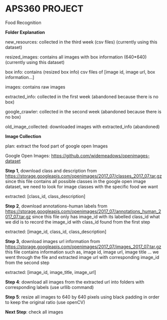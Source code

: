 # APS360 PROJECT

Food Recognition

**Folder Explanation**

new_resources: collected in the third week (csv files) (currently using this dataset)

resized_images: contains all images with box information (640*640) (currently using this dataset)

box info: contains (resized box info) csv files of [image id, image url, box information...]

images: contains raw images

extracted_info: collected in the first week (abandoned because there is no box)

google_crawler: collected in the second week (abandoned because there is no box)

old_image_collected: downloaded images with extracted_info (abandoned)

**Image Collection**

plan: extract the food part of google open Images

Google Open Images: https://github.com/widemeadows/openimages-dataset

**Step 1**, download class and description from https://storage.googleapis.com/openimages/2017_07/classes_2017_07.tar.gz
since this file contains all possible classes in the google open image dataset, we need to look for image classes with the specific food we want

extracted: [class_id, class_description]

**Step 2**, download annotations-human labels from
https://storage.googleapis.com/openimages/2017_07/annotations_human_2017_07.tar.gz
since this file only has image_id with its labelled class_id
what we did is to record the image_id with class_id found from the first step

extracted: [image_id, class_id, class_description]

**Step 3**, download images url information from
https://storage.googleapis.com/openimages/2017_07/images_2017_07.tar.gz
this file contains information such as, image id, image url, image title ...
we went through the file and extracted image url with corresponding image_id from the second step

extracted: [image_id, image_title, image_url]

**Step 4**: download all images from the extracted url into folders with corresponding labels (use urllib command)

**Step 5**: resize all images to 640 by 640 pixels using black padding in order to keep the original ratio (use openCV)

**Next Step**: check all images
